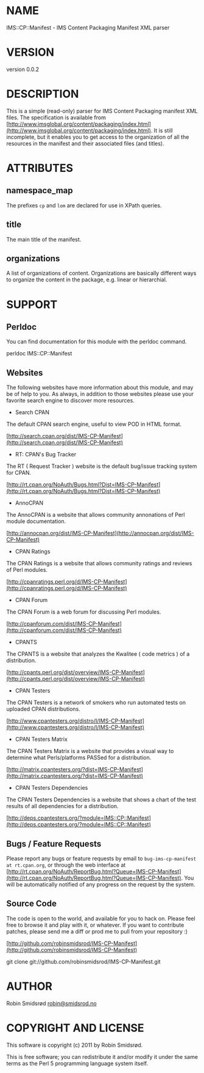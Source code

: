 # NAME

IMS::CP::Manifest - IMS Content Packaging Manifest XML parser

# VERSION

version 0.0.2

# DESCRIPTION

This is a simple (read-only) parser for IMS Content Packaging manifest XML
files. The specification is available from
[http://www.imsglobal.org/content/packaging/index.html](http://www.imsglobal.org/content/packaging/index.html). It is still
incomplete, but it enables you to get access to the organization of all the
resources in the manifest and their associated files (and titles).

# ATTRIBUTES

## namespace_map

The prefixes `cp` and `lom` are declared for use in XPath queries.

## title

The main title of the manifest.

## organizations

A list of organizations of content. Organizations are basically different
ways to organize the content in the package, e.g. linear or hierarchial.

# SUPPORT

## Perldoc

You can find documentation for this module with the perldoc command.

  perldoc IMS::CP::Manifest

## Websites

The following websites have more information about this module, and may be of help to you. As always,
in addition to those websites please use your favorite search engine to discover more resources.

- Search CPAN

The default CPAN search engine, useful to view POD in HTML format.

[http://search.cpan.org/dist/IMS-CP-Manifest](http://search.cpan.org/dist/IMS-CP-Manifest)

- RT: CPAN's Bug Tracker

The RT ( Request Tracker ) website is the default bug/issue tracking system for CPAN.

[http://rt.cpan.org/NoAuth/Bugs.html?Dist=IMS-CP-Manifest](http://rt.cpan.org/NoAuth/Bugs.html?Dist=IMS-CP-Manifest)

- AnnoCPAN

The AnnoCPAN is a website that allows community annonations of Perl module documentation.

[http://annocpan.org/dist/IMS-CP-Manifest](http://annocpan.org/dist/IMS-CP-Manifest)

- CPAN Ratings

The CPAN Ratings is a website that allows community ratings and reviews of Perl modules.

[http://cpanratings.perl.org/d/IMS-CP-Manifest](http://cpanratings.perl.org/d/IMS-CP-Manifest)

- CPAN Forum

The CPAN Forum is a web forum for discussing Perl modules.

[http://cpanforum.com/dist/IMS-CP-Manifest](http://cpanforum.com/dist/IMS-CP-Manifest)

- CPANTS

The CPANTS is a website that analyzes the Kwalitee ( code metrics ) of a distribution.

[http://cpants.perl.org/dist/overview/IMS-CP-Manifest](http://cpants.perl.org/dist/overview/IMS-CP-Manifest)

- CPAN Testers

The CPAN Testers is a network of smokers who run automated tests on uploaded CPAN distributions.

[http://www.cpantesters.org/distro/I/IMS-CP-Manifest](http://www.cpantesters.org/distro/I/IMS-CP-Manifest)

- CPAN Testers Matrix

The CPAN Testers Matrix is a website that provides a visual way to determine what Perls/platforms PASSed for a distribution.

[http://matrix.cpantesters.org/?dist=IMS-CP-Manifest](http://matrix.cpantesters.org/?dist=IMS-CP-Manifest)

- CPAN Testers Dependencies

The CPAN Testers Dependencies is a website that shows a chart of the test results of all dependencies for a distribution.

[http://deps.cpantesters.org/?module=IMS::CP::Manifest](http://deps.cpantesters.org/?module=IMS::CP::Manifest)

## Bugs / Feature Requests

Please report any bugs or feature requests by email to `bug-ims-cp-manifest at rt.cpan.org`, or through
the web interface at [http://rt.cpan.org/NoAuth/ReportBug.html?Queue=IMS-CP-Manifest](http://rt.cpan.org/NoAuth/ReportBug.html?Queue=IMS-CP-Manifest). You will be automatically notified of any
progress on the request by the system.

## Source Code

The code is open to the world, and available for you to hack on. Please feel free to browse it and play
with it, or whatever. If you want to contribute patches, please send me a diff or prod me to pull
from your repository :)

[http://github.com/robinsmidsrod/IMS-CP-Manifest](http://github.com/robinsmidsrod/IMS-CP-Manifest)

  git clone git://github.com/robinsmidsrod/IMS-CP-Manifest.git

# AUTHOR

Robin Smidsrød <robin@smidsrod.no>

# COPYRIGHT AND LICENSE

This software is copyright (c) 2011 by Robin Smidsrød.

This is free software; you can redistribute it and/or modify it under
the same terms as the Perl 5 programming language system itself.